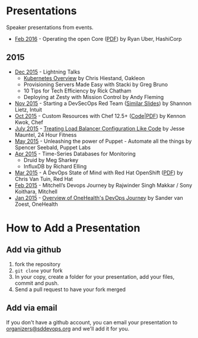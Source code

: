 # Presentations
Speaker presentations from events.

* [Feb 2016](http://sddevops.org/events/222986448/) - Operating the open Core ([PDF](https://sddevops.github.io/presentations/operating-the-open-core/ooc.pdf)) by Ryan Uber, HashiCorp

## 2015

* [Dec 2015](http://sddevops.org/events/222986448/) - Lightning Talks
  - [Kubernetes Overview](http://sddevops.github.io/presentations/kubernetes-overview/) by Chris Hiestand, Oakleon
  - Provisioning Servers Made Easy with Stacki by Greg Bruno
  - 10 Tips for Tech Efficiency by Rick Chatham
  - Deploying at Zesty with Mission Control by Andy Fleming
* [Nov 2015](http://sddevops.org/events/224053851/) - Starting a DevSecOps Red Team ([Similar Slides](http://www.slideshare.net/shannonlietz/)) by Shannon Lietz, Intuit
* [Oct 2015](http://sddevops.org/events/222281926/) - Custom Resources with Chef 12.5+ ([Code](https://github.com/kennonkwok/sddevops-custom-resources)|[PDF](https://github.com/kennonkwok/sddevops-custom-resources/blob/master/sddevops-oct-2015.pdf)) by Kennon Kwok, Chef
* [July 2015](http://sddevops.org/events/221683168/) - [Treating Load Balancer Configuration Like Code](http://www.slideshare.net/maunteljw/san-diego-dev-ops-meetup) by Jesse Mauntel, 24 Hour Fitness
* [May 2015](http://sddevops.org/events/221881670/) - Unleashing the power of Puppet - Automate all the things by Spencer Seebald, Puppet Labs
* [Apr 2015](http://sddevops.org/events/220763617/) - Time-Series Databases for Monitoring
  - Druid by Meg Sharkey
  - InfluxDB by Richard Elling
* [Mar 2015](http://sddevops.org/events/220573039/) - A DevOps State of Mind with Red Hat OpenShift ([PDF](https://sddevops.github.io/presentations/openshift/vantuinpr.pdf)) by Chris Van Tuin, Red Hat
* [Feb 2015](http://sddevops.org/events/219998142/) - Mitchell’s Devops Journey by Rajwinder Singh Makkar / Sony Koithara, Mitchell
* [Jan 2015](http://sddevops.org/events/218965694/) - [Overview of OneHealth's DevOps Journey](https://speakerdeck.com/svanzoest/stay-c-dot-a-l-dot-m-s-dot-a-local-companys-journey-into-devops) by Sander van Zoest, OneHealth

# How to Add a Presentation

## Add via github
1. fork the repository
2. `git clone` your fork
3. In your copy, create a folder for your presentation, add your files, commit and push.
4. Send a pull request to have your fork merged

## Add via email
If you don't have a github account, you can email your presentation to <organizers@sddevops.org> and we'll add it for you.
